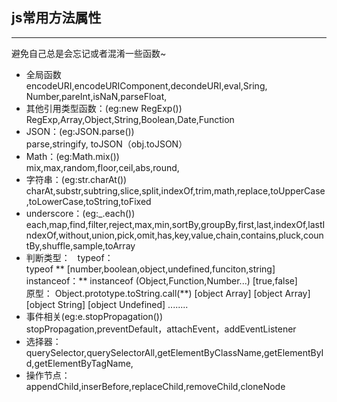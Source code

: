 ## js常用方法属性

----------

避免自己总是会忘记或者混淆一些函数~

- 全局函数  
encodeURI,encodeURIComponent,decondeURI,eval,Sring,
Number,pareInt,isNaN,parseFloat,
- 其他引用类型函数：(eg:new RegExp())  
RegExp,Array,Object,String,Boolean,Date,Function
- JSON：(eg:JSON.parse())  
parse,stringify, toJSON（obj.toJSON）
- Math：(eg:Math.mix())  
mix,max,random,floor,ceil,abs,round,
- 字符串：(eg:str.charAt())  
charAt,substr,subtring,slice,split,indexOf,trim,math,replace,toUpperCase,toLowerCase,toString,toFixed
- underscore：(eg:_.each())    
each,map,find,filter,reject,max,min,sortBy,groupBy,first,last,indexOf,lastIndexOf,without,union,pick,omit,has,key,value,chain,contains,pluck,countBy,shuffle,sample,toArray
- 判断类型：  
typeof：   
typeof **  [number,boolean,object,undefined,funciton,string]  
instanceof：** instanceof (Object,Function,Number...) [true,false]  
原型：
Object.prototype.toString.call(**) [object Array] [object Array] [object String] [object Undefined] ........
- 事件相关(eg:e.stopPropagation())  
stopPropagation,preventDefault，attachEvent，addEventListener
- 选择器：  
querySelector,querySelectorAll,getElementByClassName,getElementById,getElementByTagName,
- 操作节点：    
appendChild,inserBefore,replaceChild,removeChild,cloneNode

